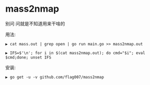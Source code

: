 # mass2nmap
别问 问就是不知道用来干啥的

用法:

```
▶ cat mass.out | grep open | go run main.go >> mass2nmap.out

▶ IFS=$'\n'; for i in $(cat mass2nmap.out); do cmd="$i"; eval $cmd;done; unset IFS
```


安装:

```
▶ go get -u -v github.com/flag007/mass2nmap
```
